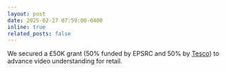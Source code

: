 ```yaml
---
layout: post
date: 2025-02-27 07:59:00-0400
inline: true
related_posts: false
---
```


We secured a £50K grant (50% funded by EPSRC and 50% by [Tesco](https://en.wikipedia.org/wiki/Tesco)) to advance video understanding for retail.
